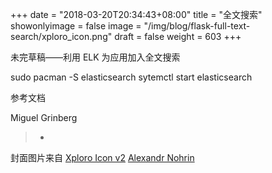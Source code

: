 +++
date = "2018-03-20T20:34:43+08:00"
title = "全文搜索"
showonlyimage = false
image = "/img/blog/flask-full-text-search/xploro_icon.png"
draft = false
weight = 603
+++

未完草稿——利用 ELK 为应用加入全文搜索
<!--more-->

sudo pacman -S elasticsearch
sytemctl start elasticsearch


参考文档

Miguel Grinberg

> - 

封面图片来自 [Xploro Icon v2](https://dribbble.com/shots/1294410-Xploro-Icon-v2) <a href="https://dribbble.com/nohrin"><i class="fa fa-dribbble" aria-hidden="true"></i> Alexandr Nohrin</a>

